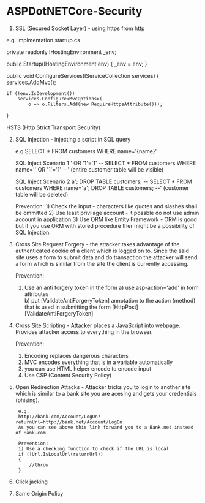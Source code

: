 # ASPDotNETCore-Security

1) SSL (Secured Socket Layer) - using https from http

e.g. implmentation
startup.cs

private readonly IHostingEnvironment _env;

public Startup(IHostingEnvironment env) 
{
	_env = env;
}

public void ConfigureServices(IServiceCollection services)
{
	services.AddMvc();
	
	if (!env.IsDevelopment())
		services.Configure<MvcOptions>(
			o => o.Filters.Add(new RequireHttpsAttribute()));
}

HSTS (Http Strict Transport Security)


2) SQL Injection - injecting a script in SQL query

	e.g
		SELECT * FROM customers WHERE name='{name}'
   
   
	SQL Inject Scenario 1
		' OR '1'='1' --
		SELECT * FROM customers WHERE name='' OR '1'='1' --' (entire customer table will be visible)
 
	SQL Inject Scenario 2
		a'; DROP TABLE customers; --
		SELECT * FROM customers WHERE name='a'; DROP TABLE customers; --' (customer table will be deleted)

	Prevention:
		1) Check the input - characters like quotes and slashes shall be ommitted
		2) Use least privilage account - it possble do not use admin account in application
		3) Use ORM like Entity Framework - ORM is good but if you use ORM with stored procedure ther might be a 
				possibility of SQL Injection.
 
   
4) Cross Site Request Forgery - the attacker takes advantage of the authenticated cookie of a client which is logged on to. 
		Since the said site uses a form to submit data and do transaction the attacker will send a form which is similar from the 
		site the client is currently accessing.
		
	Prevention:
	1) Use an anti forgery token in the form 
		a) use asp-action='add' in form attributes
			<form asp-action='add'> 
		b) put [ValidateAntiForgeryToken] annotation to the action (method) that is  used in submitting the form
			[HttpPost]
			[ValidateAntiForgeryToken] 
			
			
			
5) Cross Site Scripting - Attacker places a JavaScript into webpage. Provides attacker access to everything in the browser.

	Prevention:
	1) Encoding replaces dangerous characters
	2) MVC encodes everything that is in a variable automatically
	3) you can use HTML helper encode to encode input 
	4) Use CSP (Content Security Policy)

	
	
6) Open Redirection Attacks - Attacker tricks you to login to another site which is similar to a bank site you are acesing and gets your
		credentials (phising).
		
		e.g. 
		http://bank.com/Account/LogOn?returnUrl=http://bank.net/Account/LogOn
		As you can see above this link forward you to a Bank.net instead of Bank.com

		Prevention:
		1) Use a checking function to check if the URL is local
		if (!Url.IsLocalUrl(returnUrl))
		{
			//throw
		}
		
		
		
7) Click jacking

8) Same Origin Policy
